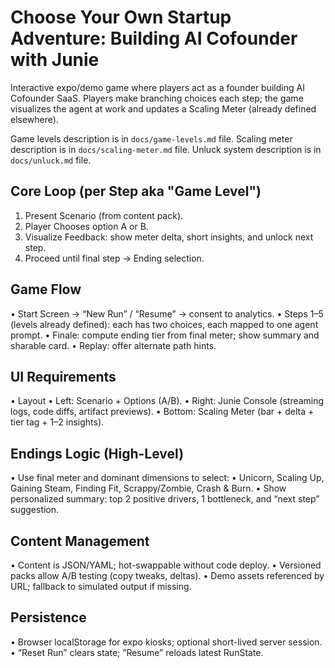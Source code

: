 # Choose Your Own Startup Adventure: Building AI Cofounder with Junie

Interactive expo/demo game where players act as a founder building AI Cofounder SaaS. Players make branching choices each step; the game visualizes the agent at work and updates a Scaling Meter (already defined elsewhere).

Game levels description is in `docs/game-levels.md` file.
Scaling meter description is in `docs/scaling-meter.md` file.
Unluck system description is in `docs/unluck.md` file.

## Core Loop (per Step aka "Game Level")
1.	Present Scenario (from content pack).
2.	Player Chooses option A or B.
5.	Visualize Feedback: show meter delta, short insights, and unlock next step.
6.	Proceed until final step → Ending selection.

## Game Flow
•	Start Screen → “New Run” / “Resume” → consent to analytics.
•	Steps 1–5 (levels already defined): each has two choices, each mapped to one agent prompt.
•	Finale: compute ending tier from final meter; show summary and sharable card.
•	Replay: offer alternate path hints.

## UI Requirements
•	Layout
•	Left: Scenario + Options (A/B).
•	Right: Junie Console (streaming logs, code diffs, artifact previews).
•	Bottom: Scaling Meter (bar + delta + tier tag + 1–2 insights).

## Endings Logic (High-Level)
•	Use final meter and dominant dimensions to select:
•	Unicorn, Scaling Up, Gaining Steam, Finding Fit, Scrappy/Zombie, Crash & Burn.
•	Show personalized summary: top 2 positive drivers, 1 bottleneck, and “next step” suggestion.

## Content Management
•	Content is JSON/YAML; hot-swappable without code deploy.
•	Versioned packs allow A/B testing (copy tweaks, deltas).
•	Demo assets referenced by URL; fallback to simulated output if missing.

## Persistence
•	Browser localStorage for expo kiosks; optional short-lived server session.
•	“Reset Run” clears state; “Resume” reloads latest RunState.